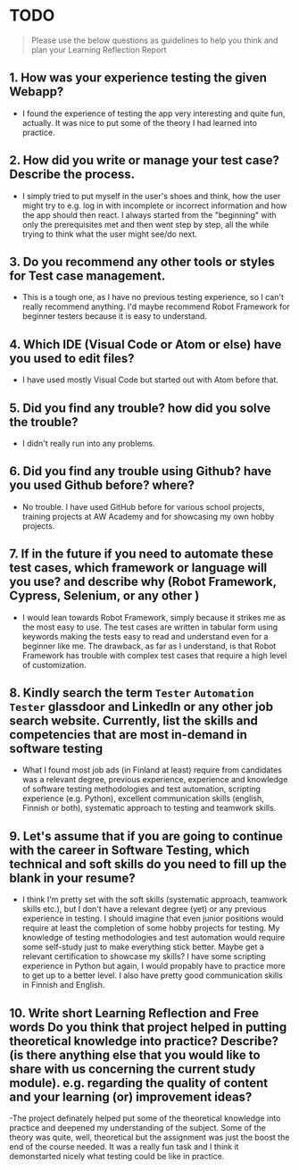 # TODO

> Please use the below questions as guidelines to help you think and plan your Learning Reflection Report

## 1. How was your experience testing the given Webapp?

- I found the experience of testing the app very interesting and quite fun, actually.
  It was nice to put some of the theory I had learned into practice.

## 2. How did you write or manage your test case? Describe the process.

- I simply tried to put myself in the user's shoes and think, how the user might try to e.g. log in with incomplete or incorrect information and how the app should then react. I always started from the "beginning" with only the prerequisites met and then went step by step, all the while trying to think what the user might see/do next.

## 3. Do you recommend any other tools or styles for Test case management.

- This is a tough one, as I have no previous testing experience, so I can't really recommend anything. I'd maybe recommend Robot Framework for beginner testers because it is easy to understand.

## 4. Which IDE (Visual Code or Atom or else) have you used to edit files?

- I have used mostly Visual Code but started out with Atom before that.

## 5. Did you find any trouble? how did you solve the trouble?

- I didn't really run into any problems.

## 6. Did you find any trouble using Github? have you used Github before? where?

- No trouble. I have used GitHub before for various school projects, training projects at AW Academy and for showcasing my own hobby projects.

## 7. If in the future if you need to automate these test cases, which framework or language will you use? and describe why (Robot Framework, Cypress, Selenium, or any other )

- I would lean towards Robot Framework, simply because it strikes me as the most easy to use. The test cases are written in tabular form using keywords making the tests easy to read and understand even for a beginner like me. The drawback, as far as I understand, is that Robot Framework has trouble with complex test cases that require a high level of customization.

## 8. Kindly search the term `Tester` `Automation Tester` glassdoor and LinkedIn or any other job search website. Currently, list the skills and competencies that are most in-demand in software testing

- What I found most job ads (in Finland at least) require from candidates was a relevant degree, previous experience, experience and knowledge of software testing methodologies and test automation, scripting experience (e.g. Python), excellent communication skills (english, Finnish or both), systematic approach to testing and teamwork skills.

## 9. **Let's assume** that if you are going to continue with the career in Software Testing, which technical and soft skills do you need to fill up the blank in your resume?

- I think I'm pretty set with the soft skills (systematic approach, teamwork skills etc.), but I don't have a relevant degree (yet) or any previous experience in testing. I should imagine that even junior positions would require at least the completion of some hobby projects for testing. My knowledge of testing methodologies and test automation would require some self-study just to make everything stick better. Maybe get a relevant certification to showcase my skills? I have some scripting experience in Python but again, I would propably have to practice more to get up to a better level. I also have pretty good communication skills in Finnish and English.

## 10. Write short Learning Reflection and Free words Do you think that project helped in putting theoretical knowledge into practice? Describe? (is there anything else that you would like to share with us concerning the current study module). e.g. regarding the quality of content and your learning (or) improvement ideas?

-The project definately helped put some of the theoretical knowledge into practice and deepened my understanding of the subject. Some of the theory was quite, well, theoretical but the assignment was just the boost the end of the course needed. It was a really fun task and I think it demonstarted nicely what testing could be like in practice.
